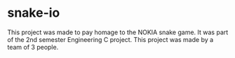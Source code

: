 # snake-io
This project was made to pay homage to the NOKIA snake game. It was part of the 2nd semester Engineering C project. 
This project was made by a team of 3 people.
